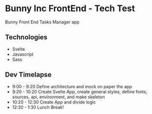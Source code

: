 # Bunny Inc FrontEnd - Tech Test
Bunny Front End Tasks Manager app

## Technologies
- Svelte
- Javascript
- Sass

## Dev Timelapse
- 9:00 - 9:20 Define architecture and mock on paper the app
- 9:20 - 10:20 Create Svelte App, create general styles, define fonts, sources, api, environment, and make skeleton
- 10:20 - 12:30 Create App and divide logic
- 12:30 - 1:30 Lunch Break!